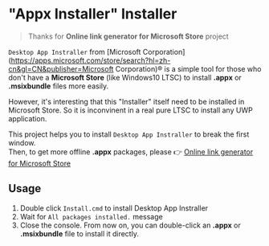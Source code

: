 # "Appx Installer" Installer

> Thanks for **Online link generator for Microsoft Store** project

`Desktop App Instraller` from [Microsoft Corporation](https://apps.microsoft.com/store/search?hl=zh-cn&gl=CN&publisher=Microsoft Corporation)® is a simple tool for those who don't have a **Microsoft Store** (like Windows10 LTSC) to install **.appx** or **.msixbundle** files more easily.

However, it's interesting that this "Installer" itself need to be installed in Microsoft Store. So it is inconvinent in a real pure LTSC to install any UWP application.

This project helps you to install `Desktop App Instraller` to break the first window.  
Then, to get more offline **.appx** packages, please 👉 [Online link generator for Microsoft Store](https://store.rg-adguard.net/)

## Usage

1. Double click `Install.cmd` to install Desktop App Instraller
2. Wait for `All packages installed.` message
3. Close the console. From now on, you can double-click an **.appx** or **.msixbundle** file to install it directly.